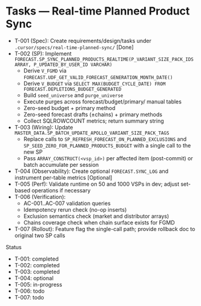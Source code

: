 # Tasks — Real-time Planned Product Sync

- T-001 (Spec): Create requirements/design/tasks under `.cursor/specs/real-time-planned-sync/` [Done]
- T-002 (SP): Implement `FORECAST.SP_SYNC_PLANNED_PRODUCTS_REALTIME(P_VARIANT_SIZE_PACK_IDS ARRAY, P_UPDATED_BY_USER_ID VARCHAR)`
  - Derive `V_FGMD` via `FORECAST.UDF_GET_VALID_FORECAST_GENERATION_MONTH_DATE()`
  - Derive `V_BUDGET` via `SELECT MAX(BUDGET_CYCLE_DATE) FROM FORECAST.DEPLETIONS_BUDGET_GENERATED`
  - Build `seed_universe` and `purge_universe`
  - Execute purges across forecast/budget/primary/ manual tables
  - Zero-seed budget + primary method
  - Zero-seed forecast drafts (±chains) + primary methods
  - Collect SQLROWCOUNT metrics; return summary string
- T-003 (Wiring): Update `MASTER_DATA.SP_BATCH_UPDATE_APOLLO_VARIANT_SIZE_PACK_TAGS`
  - Replace calls to `SP_REFRESH_FORECAST_ON_PLANNED_EXCLUSIONS` and `SP_SEED_ZERO_FOR_PLANNED_PRODUCTS_BUDGET` with a single call to the new SP
  - Pass `ARRAY_CONSTRUCT(<vsp_id>)` per affected item (post-commit) or batch accumulate per session
- T-004 (Observability): Create optional `FORECAST.SYNC_LOG` and instrument per-table metrics [Optional]
- T-005 (Perf): Validate runtime on 50 and 1000 VSPs in dev; adjust set-based operations if necessary
- T-006 (Verification):
  - AC-001..AC-007 validation queries
  - Idempotency rerun check (no-op inserts)
  - Exclusion semantics check (market and distributor arrays)
  - Chains coverage check when chain surface exists for FGMD
- T-007 (Rollout): Feature flag the single-call path; provide rollback doc to original two SP calls

Status
- T-001: completed
- T-002: completed
- T-003: completed
- T-004: optional
- T-005: in-progress
- T-006: todo
- T-007: todo
